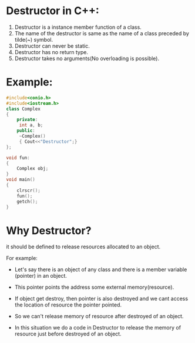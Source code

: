 # Destructor in C++:
1. Destructor is a instance member function of a class.
2. The name of the destructor is same as the name of a class preceded by tilde(~) symbol.
3. Destructor can never be static.
4. Destructor has no return type.
5. Destructor takes no arguments(No overloading is possible).


 # Example:
```cpp
#include<conio.h>
#include<iostream.h>
class Complex
{
    private:
     int a, b;
    public:
     ~Complex()
     { Cout<<"Destructor";}  
};

void fun:
{
    Complex obj;
}
void main()
{
    clrscr();
    fun();
    getch();
}
```
# Why Destructor?
it should be defined to release resources allocated to an object.

For example:

- Let's say there is an object of any class and there is a member variable (pointer) in an object.

- This pointer points the address some external memory(resource).

- If object get destroy, then pointer is also destroyed and we cant access the location of resource the pointer pointed.

- So we can't release memory of resource after destroyed of an object.

- In this situation we do a code in Destructor to release the memory of resource just before destroyed of an object.



